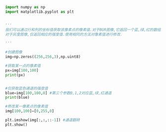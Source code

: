 
<BlogInfo id="618" title="5.获取并修改图像中的像素点" author="白日梦想猿" pv=0 read_times=0 pre_cost_time=0分18秒 category="图像处理" tag_list="['图像处理']" create_time="2021.08.09 10:57:18" update_time="2021.09.03 14:05:06" />

```python
import numpy as np
import matplotlib.pyplot as plt


'''
我们可以通过行和列的坐标值获取该像素点的像素值.对于BGR图像,它返回一个蓝,绿,红的数组.
对于灰度图像,仅返回相应的强度值.使用相同的方法对像素值进行修改.

'''

#创建图像
img=np.zeros((256,256,3),np.uint8)

#获取某一点的像素值
px=img[100,100]
print(px)


#仅获取蓝色通道的强度值
blue=img[100,100,0] #第三个参数0,1,2对应蓝,绿,红通道
print(blue)

#修改某一像素点的像素值
img[100,100]=[0,255,0]

plt.imshow(img[:,:,::-1]) #通道翻转
plt.show()
```
